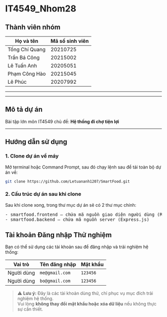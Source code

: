 # IT4549_Nhom28

## Thành viên nhóm

| Họ và tên         | Mã số sinh viên |
|-------------------|-----------------|
| Tống Chí Quang    | 20210725        |
| Trần Bá Công      | 20215002        |
| Lê Tuấn Anh       | 20205051        |
| Phạm Công Hào     | 20215045        |
| Lê Phúc           | 20207992        |

---

---

## Mô tả dự án
Bài tập lớn môn IT4549 chủ đề:   **Hệ thống đi chợ tiện lợi**

---

## Hướng dẫn sử dụng

### 1. Clone dự án về máy

Mở terminal hoặc Command Prompt, sau đó chạy lệnh sau để tải toàn bộ dự án về:

```bash
git clone https://github.com/Letuananh1207/SmartFood.git
```
### 2. Cấu trúc dự án sau khi clone
Sau khi clone xong, trong thư mục dự án sẽ có 2 thư mục chính:
<pre lang="markdown">
- smartfood.frontend — chứa mã nguồn giao diện người dùng (React + Vite)
- smartfood.backend — chứa mã nguồn server (Express.js)
</pre>

## Tài khoản Đăng nhập Thử nghiệm

Bạn có thể sử dụng các tài khoản sau để đăng nhập và trải nghiệm hệ thống:

| Vai trò    | Tên đăng nhập       | Mật khẩu  |
|------------|----------------------|-----------|
| Người dùng | `me@gmail.com`       | `123456`  |
| Người dùng | `bo@gmail.com`       | `123456`  |

> ⚠️ **Lưu ý:** Đây là các tài khoản dùng thử, chỉ phục vụ mục đích trải nghiệm hệ thống.  
> Vui lòng **không thay đổi mật khẩu hoặc xóa dữ liệu** nếu không thực sự cần thiết.
